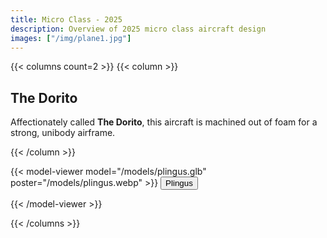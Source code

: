 ```yaml
---
title: Micro Class - 2025
description: Overview of 2025 micro class aircraft design
images: ["/img/plane1.jpg"]
---
```


{{< columns count=2 >}}
{{< column >}}
## The Dorito
Affectionately called **The Dorito**, this aircraft is machined out of foam for a strong, unibody airframe.

{{< /column >}}



{{< model-viewer model="/models/plingus.glb" poster="/models/plingus.webp" >}}
    <button class="hotspot" slot="hotspot-1" 
            data-position="-0.03752169197374356m 1.3353936826116832m -0.09083890692148743m" 
            data-normal="-0.6468131457728125m 0.6320924532562153m -0.4267222574368693m" 
            data-visibility-attribute="visible">
        <div class="annotation">Plingus</div>
    </button>


{{< /model-viewer >}}



{{< /columns >}}
